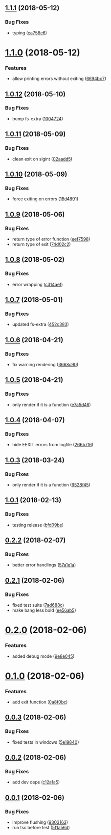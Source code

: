 <a name="1.1.1"></a>
## [1.1.1](https://github.com/oclif/errors/compare/6694bc782ac5ff4d1a5844106544238ac189dd58...v1.1.1) (2018-05-12)


### Bug Fixes

* typing ([ca758e6](https://github.com/oclif/errors/commit/ca758e6))

<a name="1.1.0"></a>
# [1.1.0](https://github.com/oclif/errors/compare/100472457af1a172e10410e63900fc3e268e3af5...v1.1.0) (2018-05-12)


### Features

* allow printing errors without exiting ([6694bc7](https://github.com/oclif/errors/commit/6694bc7))

<a name="1.0.12"></a>
## [1.0.12](https://github.com/oclif/errors/compare/02aadd51988e662b77c20c03809dca03f77a1695...v1.0.12) (2018-05-10)


### Bug Fixes

* bump fs-extra ([1004724](https://github.com/oclif/errors/commit/1004724))

<a name="1.0.11"></a>
## [1.0.11](https://github.com/oclif/errors/compare/18d489147a952bdeece6fbfaae4ca7b0615817ce...v1.0.11) (2018-05-09)


### Bug Fixes

* clean exit on sigint ([02aadd5](https://github.com/oclif/errors/commit/02aadd5))

<a name="1.0.10"></a>
## [1.0.10](https://github.com/oclif/errors/compare/74d02c2c63f93a9e051abc3cbd48dc9eaabb74c9...v1.0.10) (2018-05-09)


### Bug Fixes

* force exiting on errors ([18d4891](https://github.com/oclif/errors/commit/18d4891))

<a name="1.0.9"></a>
## [1.0.9](https://github.com/oclif/errors/compare/c314aefee4aea31ab0fb6d58593517a77b505ac3...v1.0.9) (2018-05-06)


### Bug Fixes

* return type of error function ([eef7598](https://github.com/oclif/errors/commit/eef7598))
* return type of exit ([74d02c2](https://github.com/oclif/errors/commit/74d02c2))

<a name="1.0.8"></a>
## [1.0.8](https://github.com/oclif/errors/compare/452c383c79744cc24fe4439aa49590379848e8a8...v1.0.8) (2018-05-02)


### Bug Fixes

* error wrapping ([c314aef](https://github.com/oclif/errors/commit/c314aef))

<a name="1.0.7"></a>
## [1.0.7](https://github.com/oclif/errors/compare/3668c9074d87de57a63938379b0458ab373fb76b...v1.0.7) (2018-05-01)


### Bug Fixes

* updated fs-extra ([452c383](https://github.com/oclif/errors/commit/452c383))

<a name="1.0.6"></a>
## [1.0.6](https://github.com/oclif/errors/compare/e7a5d464b3e7039aa0d8b9734b48a97717980417...v1.0.6) (2018-04-21)


### Bug Fixes

* fix warning rendering ([3668c90](https://github.com/oclif/errors/commit/3668c90))

<a name="1.0.5"></a>
## [1.0.5](https://github.com/oclif/errors/compare/266b7f622295242539669cb0327dd17067ec9e3c...v1.0.5) (2018-04-21)


### Bug Fixes

* only render if it is a function ([e7a5d46](https://github.com/oclif/errors/commit/e7a5d46))

<a name="1.0.4"></a>
## [1.0.4](https://github.com/oclif/errors/compare/6528f456cec3e5102e0a255061816da9ba455a89...v1.0.4) (2018-04-07)


### Bug Fixes

* hide EEXIT errors from logfile ([266b7f6](https://github.com/oclif/errors/commit/266b7f6))

<a name="1.0.3"></a>
## [1.0.3](https://github.com/oclif/errors/compare/v1.0.2...v1.0.3) (2018-03-24)


### Bug Fixes

* only render if it is a function ([6528f45](https://github.com/oclif/errors/commit/6528f45))

<a name="1.0.1"></a>
## [1.0.1](https://github.com/oclif/errors/compare/v1.0.0...v1.0.1) (2018-02-13)


### Bug Fixes

* testing release ([bfd09be](https://github.com/oclif/errors/commit/bfd09be))

<a name="0.2.2"></a>
## [0.2.2](https://github.com/anycli/errors/compare/7ad688c9e18f2f161e5cc43345b1c47175bc284f...v0.2.2) (2018-02-07)


### Bug Fixes

* better error handlings ([57a1e1a](https://github.com/anycli/errors/commit/57a1e1a))

<a name="0.2.1"></a>
## [0.2.1](https://github.com/anycli/errors/compare/9e8e0453b06cb544002ed6cd39a24bad3798dd2e...v0.2.1) (2018-02-06)


### Bug Fixes

* fixed test suite ([7ad688c](https://github.com/anycli/errors/commit/7ad688c))
* make bang less bold ([ee56ab5](https://github.com/anycli/errors/commit/ee56ab5))

<a name="0.2.0"></a>
# [0.2.0](https://github.com/anycli/errors/compare/0a8f0bcd92c1add9742a3cbdaac69814508ab5fe...v0.2.0) (2018-02-06)


### Features

* added debug mode ([9e8e045](https://github.com/anycli/errors/commit/9e8e045))

<a name="0.1.0"></a>
# [0.1.0](https://github.com/anycli/errors/compare/5e19840abea86d17344ba3b53f11820bc41093f6...v0.1.0) (2018-02-06)


### Features

* add exit function ([0a8f0bc](https://github.com/anycli/errors/commit/0a8f0bc))

<a name="0.0.3"></a>
## [0.0.3](https://github.com/anycli/errors/compare/c12a1a5eef7273091cec2b9eaaccd3448fd3ce7c...v0.0.3) (2018-02-06)


### Bug Fixes

* fixed tests in windows ([5e19840](https://github.com/anycli/errors/commit/5e19840))

<a name="0.0.2"></a>
## [0.0.2](https://github.com/anycli/errors/compare/9303163b5db791d8e3d6a70b464c719176c23c6b...v0.0.2) (2018-02-06)


### Bug Fixes

* add dev deps ([c12a1a5](https://github.com/anycli/errors/commit/c12a1a5))

<a name="0.0.1"></a>
## [0.0.1](https://github.com/anycli/errors/compare/4f86b9dc1221be9b2a7735d41dfb068478035368...v0.0.1) (2018-02-06)


### Bug Fixes

* improve flushing ([9303163](https://github.com/anycli/errors/commit/9303163))
* run tsc before test ([5f1a56d](https://github.com/anycli/errors/commit/5f1a56d))
